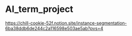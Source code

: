 # AI_term_project
https://chill-cookie-52f.notion.site/instance-segmentation-6ba38ddb6de244c2a116598e503ae5ab?pvs=4
